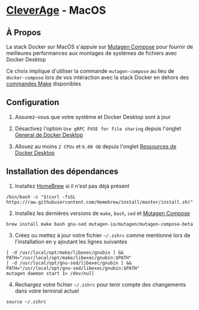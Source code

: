 # [CleverAge](../README.md) - MacOS

## À Propos

La stack Docker sur MacOS s'appuie sur [Mutagen Compose] pour fournir de meilleures performances aux montages de systèmes de fichiers avec Docker Desktop

Ce choix implique d'utiliser la commande `mutagen-compose` au lieu de `docker-compose` lors de vos intéraction avec la stack Docker en dehors des [commandes Make](./Make.md) disponibles

## Configuration

1. Assurez-vous que votre système et Docker Desktop sont à jour

2. Désactivez l'option `Use gRPC FUSE for file sharing` depuis l'onglet [General de Docker Desktop](https://docs.docker.com/desktop/mac/#general)

3. Allouez au moins `2 CPUs` et `6.00 GB` depuis l'onglet [Ressources de Docker Desktop](https://docs.docker.com/desktop/mac/#resources)

## Installation des dépendances

1. Installez [HomeBrew](https://github.com/Homebrew/install#install-homebrew-on-macos-or-linux) si il n'est pas déjà présent

```shell
/bin/bash -c "$(curl -fsSL https://raw.githubusercontent.com/Homebrew/install/master/install.sh)"
```

2. Installez les dernières versions de `make`, `bash`, `sed` et [Mutagen Compose]

```shell
brew install make bash gnu-sed mutagen-io/mutagen/mutagen-compose-beta
```

3. Créez ou mettez à jour votre fichier `~/.zshrc` comme mentionné lors de l'installation en y ajoutant les lignes suivantes

```shell
[ -d /usr/local/opt/make/libexec/gnubin ] && PATH="/usr/local/opt/make/libexec/gnubin:$PATH"
[ -d /usr/local/opt/gnu-sed/libexec/gnubin ] && PATH="/usr/local/opt/gnu-sed/libexec/gnubin:$PATH"
mutagen daemon start 1> /dev/null
```

4. Rechargez votre fichier `~/.zshrc` pour tenir compte des changements dans votre terminal actuel

```shell
source ~/.zshrc
```

[Mutagen Compose]: https://mutagen.io/documentation/orchestration/compose
